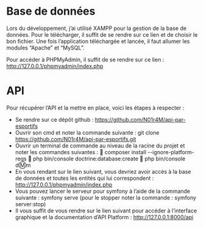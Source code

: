# Base de données
Lors du développement, j’ai utilisé XAMPP pour la gestion de la base de données. Pour le télécharger, il suffit de se rendre sur ce lien et de choisir le bon fichier. 
Une fois l’application téléchargée et lancée, il faut allumer les modules “Apache” et “MySQL”.
 
Pour accéder à PHPMyAdmin, il suffit de se rendre sur ce lien : http://127.0.0.1/phpmyadmin/index.php 

# API
Pour récupérer l’API et la mettre en place, voici les étapes à respecter : 
-	Se rendre sur ce dépôt github : https://github.com/N01r4M/api-par-esportifs 
-	Ouvrir son cmd et noter la commande suivante : git clone https://github.com/N01r4M/api-par-esportifs.git 
-	Ouvrir un terminal de commande au niveau de la racine du projet et noter les commandes suivantes : 
	composer install --ignore-platform-reqs
	php bin/console doctrine:database:create
	php bin/console d:m:m
-	En vous rendant sur le lien suivant, vous devriez avoir accès à la base de données et toutes les entités qui lui correspondent : http://127.0.0.1/phpmyadmin/index.php
-	Vous pouvez lancer le serveur pour symfony à l’aide de la commande suivante : symfony serve (pour le stopper noter la commande : symfony server:stop)
-	Il vous suffit de vous rendre sur le lien suivant pour accéder à l’interface graphique et la documentation d’API Platform : http://127.0.0.1:8000/api 
